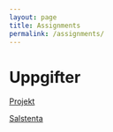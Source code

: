 ```yaml
---
layout: page
title: Assignments
permalink: /assignments/
---
```


# Uppgifter

[Projekt](project)

[Salstenta](tenta)